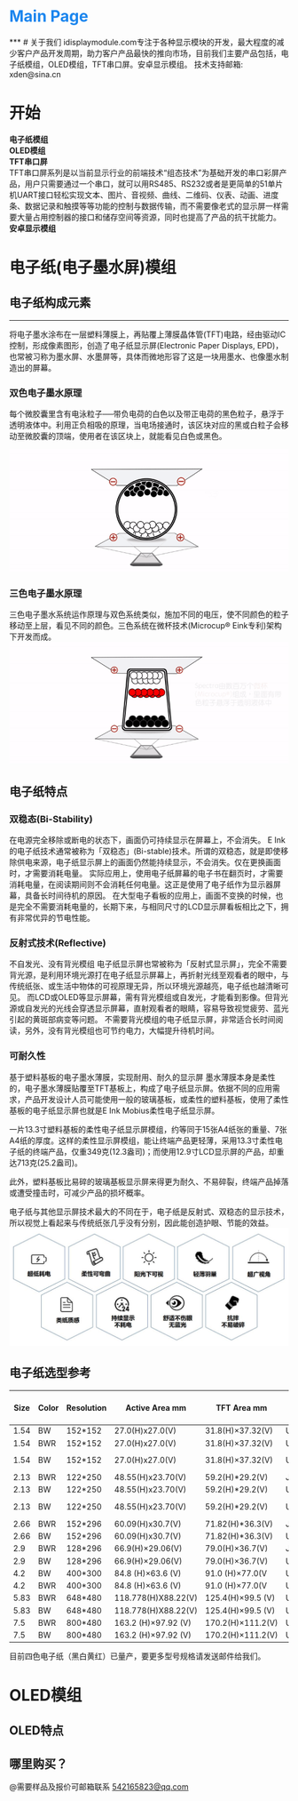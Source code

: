 
<!-- _coverpage.md -->

# <font color=#1C86EE>Main Page
</font>
***
# 关于我们
idisplaymodule.com专注于各种显示模块的开发，最大程度的减少客户产品开发周期，助力客户产品最快的推向市场，目前我们主要产品包括，电子纸模组，OLED模组，TFT串口屏。安卓显示模组。  
技术支持邮箱: xden@sina.cn

# 开始
**电子纸模组**  
**OLED模组**  
**TFT串口屏**  
TFT串口屏系列是以当前显示行业的前端技术“组态技术”为基础开发的串口彩屏产品，用户只需要通过一个串口，就可以用RS485、RS232或者是更简单的51单片机UART接口轻松实现文本、图片、音视频、曲线、二维码、仪表、动画、进度条、数据记录和触摸等等功能的控制与数据传输，而不需要像老式的显示屏一样需要大量占用控制器的接口和储存空间等资源，同时也提高了产品的抗干扰能力。  
**安卓显示模组**

# 电子纸(电子墨水屏)模组

## 电子纸构成元素
----------------------------------------------------------------------------------------------------------------
将电子墨水涂布在一层塑料薄膜上，再贴覆上薄膜晶体管(TFT)电路，经由驱动IC控制，形成像素图形，创造了电子纸显示屏(Electronic Paper Displays, EPD)，也常被习称为墨水屏、水墨屏等，具体而微地形容了这是一块用墨水、也像墨水制造出的屏幕。

### 双色电子墨水原理 <!-- {docsify-ignore} -->
每个微胶囊里含有电泳粒子──带负电荷的白色以及带正电荷的黑色粒子，悬浮于透明液体中。利用正负相吸的原理，当电场接通时，该区块对应的黑或白粒子会移动至微胶囊的顶端，使用者在该区块上，就能看见白色或黑色。

![](双色电子墨水原理.gif)
### 三色电子墨水原理 <!-- {docsify-ignore} -->

三色电子墨水系统运作原理与双色系统类似，施加不同的电压，使不同颜色的粒子移动至上层，看见不同的颜色。三色系统在微杯技术(Microcup®  Eink专利)架构下开发而成。
![](三色电子墨水原理.gif)
## 电子纸特点

### 双稳态(Bi-Stability) <!-- {docsify-ignore} -->

在电源完全移除或断电的状态下，画面仍可持续显示在屏幕上，不会消失。
E Ink的电子纸技术通常被称为「双稳态」(Bi-stable)技术。所谓的双稳态，就是即使移除供电来源，电子纸显示屏上的画面仍然能持续显示，不会消失。仅在更换画面时，才需要消耗电量。
实际应用上，使用电子纸屏幕的电子书在翻页时，才需要消耗电量，在阅读期间则不会消耗任何电量。这正是使用了电子纸作为显示器屏幕，具备长时间待机的原因。
在大型电子看板的应用上，画面不变换的时候，也是完全不需要消耗电量的，长期下来，与相同尺寸的LCD显示屏看板相比之下，拥有非常优异的节电性能。

### 反射式技术(Reflective) <!-- {docsify-ignore} -->  
不自发光、没有背光模组
电子纸显示屏也常被称为「反射式显示屏」，完全不需要背光源，是利用环境光源打在电子纸显示屏幕上，再折射光线至观看者的眼中，与传统纸张、或生活中物体的可视原理无异，所以环境光源越亮，电子纸也越清晰可见。
而LCD或OLED等显示屏幕，需有背光模组或自发光，才能看到影像。但背光源或自发光的光线会穿透显示屏幕，直射观看者的眼睛，容易导致视觉疲劳、蓝光引起的黄斑部病变等问题。
不需要背光模组的电子纸显示屏，非常适合长时间阅读，另外，没有背光模组也可节约电力，大幅提升待机时间。

### 可耐久性 <!-- {docsify-ignore} -->
基于塑料基板的电子墨水薄膜，实现耐用、耐久的显示屏
墨水薄膜本身是柔性的，电子墨水薄膜贴覆至TFT基板上，构成了电子纸显示屏。依据不同的应用需求，产品开发设计人员可能使用一般的玻璃基板，或柔性的塑料基板，使用了柔性基板的电子纸显示屏也就是E Ink Mobius柔性电子纸显示屏。

一片13.3寸塑料基板的柔性电子纸显示屏模组，约等同于15张A4纸张的重量、7张A4纸的厚度。这样的柔性显示屏模组，能让终端产品更轻薄，采用13.3寸柔性电子纸的终端产品，仅重349克(12.3盎司)；而使用12.9寸LCD显示屏的产品，却重达713克(25.2盎司)。

此外，塑料基板比易碎的玻璃基板显示屏来得更为耐久、不易碎裂，终端产品掉落或遭受撞击时，可减少产品的损坏概率。

电子纸与其他显示屏技术最大的不同在于，电子纸是反射式、双稳态的显示技术，所以视觉上看起来与传统纸张几乎没有分别，因此能创造护眼、节能的效益。
![](电子纸特性.jpg)

## 电子纸选型参考  
| Size | Color | Resolution | Active Area mm      | TFT Area mm       | Driver IC | Operate temperature（℃） | Storage temperature（℃） | Remark                |
|------|-------|------------|---------------------|-------------------|-----------|--------------------------|--------------------------|-----------------------|
| 1.54 | BW    | 152*152    | 27.0(H)x27.0(V)     | 31.8(H)×37.32(V)  | UC8251D   | 0~40                     | -25~40                   |                       |
| 1.54 | BWR   | 152*152    | 27.0(H)x27.0(V)     | 31.8(H)×37.32(V)  | UC8251D   | 0~40                     | -25~40                   |                       |
| 1.54 | BW    | 152*152    | 27.0(H)x27.0(V)     | 31.8(H)×37.32(V)  | UC8251D   | -25~10                   | -25~40                   | Ultra-low temperature |
| 2.13 | BWR   | 122*250    | 48.55(H)x23.70(V)   | 59.2(H)*29.2(V)   | JD79656   | 0~40                     | -25~40                   |                       |
| 2.13 | BW    | 122*250    | 48.55(H)x23.70(V)   | 59.2(H)*29.2(V)   | UC8251D   | 0~40                     | -25~40                   |                       |
| 2.13 | BW    | 122*250    | 48.55(H)x23.70(V)   | 59.2(H)*29.2(V)   | UC8251D   | -25~10                   | -25~40                   | Ultra-low temperature |
| 2.66 | BWR   | 152*296    | 60.09(H)x30.7(V)    | 71.82(H)*36.3(V)  | JD79651   | 0~40                     | -25~40                   |                       |
| 2.66 | BW    | 152*296    | 60.09(H)x30.7(V)    | 71.82(H)*36.3(V)  | UC8251D   | 0~40                     | -25~40                   |                       |
| 2.9  | BWR   | 128*296    | 66.9(H)×29.06(V)    | 79.0(H)×36.7(V)   | JD79651B  | 0~40                     | -25~40                   |                       |
| 2.9  | BW    | 128*296    | 66.9(H)×29.06(V)    | 79.0(H)×36.7(V)   | UC8251D   | 0~40                     | -25~40                   |                       |
| 4.2  | BW    | 400*300    | 84.8 (H)×63.6 (V)   | 91.0 (H)×77.0(V   | UC8276    | 0~40                     | -25~40                   |                       |
| 4.2  | BWR   | 400*300    | 84.8 (H)×63.6 (V)   | 91.0 (H)×77.0(V   | UC8276    | 0~40                     | -25~40                   |                       |
| 5.83 | BWR   | 648*480    | 118.778(H)X88.22(V) | 125.4(H)×99.5 (V) | UC8179    | 0~40                     | -25~40                   |                       |
| 5.83 | BW    | 648*480    | 118.778(H)X88.22(V) | 125.4(H)×99.5 (V) | UC8179    | 0~40                     | -25~40                   |                       |
| 7.5  | BWR   | 800*480    | 163.2 (H)×97.92 (V) | 170.2(H)×111.2(V) | UC8179    | 0~40                     | -25~40                   |                       |
| 7.5  | BW    | 800*480    | 163.2 (H)×97.92 (V) | 170.2(H)×111.2(V) | UC8179    | 0~40                     | -25~40                   |

目前四色电子纸（黑白黄红）已量产，要更多型号规格请发送邮件给我们。

# OLED模组

## OLED特点

## 哪里购买？

@需要样品及报价可邮箱联系 542165823@qq.com




